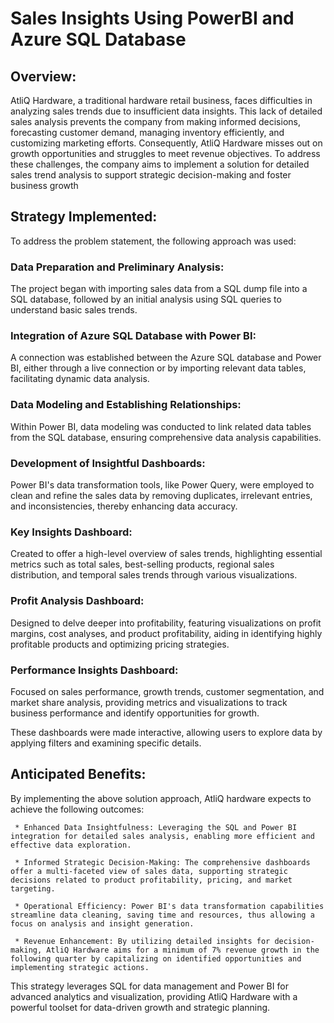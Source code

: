 # Sales Insights Using PowerBI and Azure SQL Database

## Overview:
AtliQ Hardware, a traditional hardware retail business, faces difficulties in analyzing sales trends due to insufficient data insights. This lack of detailed sales analysis prevents the company from making informed decisions, forecasting customer demand, managing inventory efficiently, and customizing marketing efforts. Consequently, AtliQ Hardware misses out on growth opportunities and struggles to meet revenue objectives. To address these challenges, the company aims to implement a solution for detailed sales trend analysis to support strategic decision-making and foster business growth

## Strategy Implemented:

To address the problem statement, the following approach was used:

### Data Preparation and Preliminary Analysis: 
  The project began with importing sales data from a SQL dump file into a SQL database, followed by an initial analysis using SQL queries to understand basic sales trends.

### Integration of Azure SQL Database with Power BI:
  A connection was established between the Azure SQL database and Power BI, either through a live connection or by importing relevant data tables, facilitating dynamic data analysis.

### Data Modeling and Establishing Relationships:
   Within Power BI, data modeling was conducted to link related data tables from the SQL database, ensuring comprehensive data analysis capabilities.

### Development of Insightful Dashboards:
Power BI's data transformation tools, like Power Query, were employed to clean and refine the sales data by removing duplicates, irrelevant entries, and inconsistencies, thereby enhancing data accuracy.

### Key Insights Dashboard: 
Created to offer a high-level overview of sales trends, highlighting essential metrics such as total sales, best-selling products, regional sales distribution, and temporal sales trends through various visualizations.

### Profit Analysis Dashboard:  
 Designed to delve deeper into profitability, featuring visualizations on profit margins, cost analyses, and product profitability, aiding in identifying highly profitable products and optimizing pricing strategies.

### Performance Insights Dashboard:  
Focused on sales performance, growth trends, customer segmentation, and market share analysis, providing metrics and visualizations to track business performance and identify opportunities for growth.

These dashboards were made interactive, allowing users to explore data by applying filters and examining specific details.

## Anticipated Benefits:
By implementing the above solution approach, AtliQ hardware expects to achieve the following outcomes:

     * Enhanced Data Insightfulness: Leveraging the SQL and Power BI integration for detailed sales analysis, enabling more efficient and effective data exploration.

     * Informed Strategic Decision-Making: The comprehensive dashboards offer a multi-faceted view of sales data, supporting strategic decisions related to product profitability, pricing, and market targeting.

     * Operational Efficiency: Power BI's data transformation capabilities streamline data cleaning, saving time and resources, thus allowing a focus on analysis and insight generation.

     * Revenue Enhancement: By utilizing detailed insights for decision-making, AtliQ Hardware aims for a minimum of 7% revenue growth in the following quarter by capitalizing on identified opportunities and implementing strategic actions.

This strategy leverages SQL for data management and Power BI for advanced analytics and visualization, providing AtliQ Hardware with a powerful toolset for data-driven growth and strategic planning.
